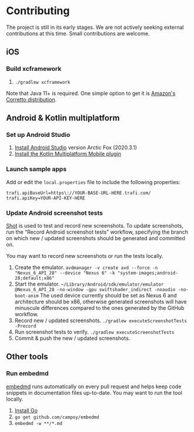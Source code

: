 # Contributing

The project is still in its early stages. We are not actively seeking external contributions
at this time. Small contributions are welcome.

## iOS

### Build xcframework
1. `./gradlew xcframework`

Note that Java 11+ is required.
One simple option to get it is [Amazon's Corretto distribution][install-corretto-11].

## Android & Kotlin multiplatform

### Set up Android Studio
1. [Install Android Studio][install-as] version Arctic Fox (2020.3.1)
1. [Install the Kotlin Multiplatform Mobile plugin][install-kmm-plugin]

### Launch sample apps
Add or edit the `local.properties` file to include the following properties:

```
trafi.apiBaseUrl=https\://YOUR-BASE-URL-HERE.trafi.com/
trafi.apiKey=YOUR-API-KEY-HERE
```

### Update Android screenshot tests
[Shot][shot] is used to test and record new screenshots. To update screenshots, run the
“Record Android screenshot tests” workflow, specifying the branch on which new / updated screenshots
should be generated and committed on.

You may want to record new screenshots or run the tests locally.

1. Create the emulator.
`avdmanager -v create avd --force -n "Nexus_6_API_28" --device "Nexus 6" -k "system-images;android-28;default;x86"`
2. Start the emulator.
`~/Library/Android/sdk/emulator/emulator @Nexus_6_API_28 -no-window -gpu swiftshader_indirect -noaudio -no-boot-anim`
The used device currently should be set as Nexus 6 and architecture should be x86, otherwise generated screenshots will have minuscule differences compared to the ones generated by the GitHub workflow.
3. Record new / updated screenshots.
`./gradlew executeScreenshotTests -Precord`
4. Run screenshot tests to verify.
`./gradlew executeScreenshotTests`
5. Commit & push the new / updated screenshots.

## Other tools

### Run embedmd

[embedmd][embedmd] runs automatically on every pull request and helps keep code snippets in
documentation files up-to-date. You may want to run the tool locally.

1. [Install Go][install-go]
1. `go get github.com/campoy/embedmd`
1. `embedmd -w **/*.md`

[shot]: https://github.com/Karumi/Shot
[embedmd]: https://github.com/campoy/embedmd
[install-go]: https://golang.org/doc/install
[install-as]: https://developer.android.com/studio/preview
[install-kmm-plugin]: https://kotlinlang.org/docs/mobile/kmm-plugin-releases.html
[install-corretto-11]:https://docs.aws.amazon.com/corretto/latest/corretto-11-ug/macos-install.html
